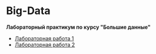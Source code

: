 # Big-Data

__Лабораторный практикум по курсу "Большие данные"__

* [Лабораторная работа 1](https://github.com/DimaScientist/Big-Data/tree/main/LabWork1)
* [Лабораторная работа 2](https://github.com/DimaScientist/Big-Data/tree/main/LabWork2)
